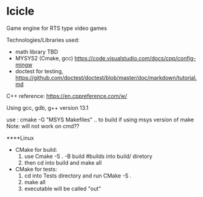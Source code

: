 # Icicle
Game engine for RTS type video games

Technologies/Libraries used:
- math library TBD
- MYSYS2 (Cmake, gcc) https://code.visualstudio.com/docs/cpp/config-mingw
- doctest for testing, https://github.com/doctest/doctest/blob/master/doc/markdown/tutorial.md


C++ reference: https://en.cppreference.com/w/

Using gcc, gdb, g++ version 13.1

use : cmake -G "MSYS Makefiles" .. to build if using msys version of make
Note: will not work on cmd??

****Linux 
- CMake for build: 
    1. use Cmake -S . -B build #builds into build/ diretory
    2. then cd into build and make all
- CMake for tests: 
    1. cd into Tests directory and run CMake -S .
    2. make all
    3. executable will be called "out"
